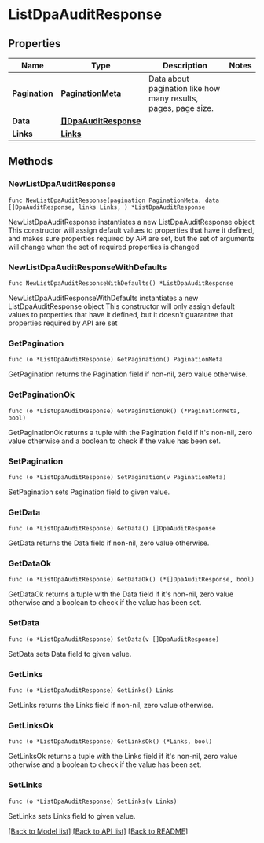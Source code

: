 # ListDpaAuditResponse

## Properties

Name | Type | Description | Notes
------------ | ------------- | ------------- | -------------
**Pagination** | [**PaginationMeta**](PaginationMeta.md) | Data about pagination like how many results, pages, page size. | 
**Data** | [**[]DpaAuditResponse**](DpaAuditResponse.md) |  | 
**Links** | [**Links**](Links.md) |  | 

## Methods

### NewListDpaAuditResponse

`func NewListDpaAuditResponse(pagination PaginationMeta, data []DpaAuditResponse, links Links, ) *ListDpaAuditResponse`

NewListDpaAuditResponse instantiates a new ListDpaAuditResponse object
This constructor will assign default values to properties that have it defined,
and makes sure properties required by API are set, but the set of arguments
will change when the set of required properties is changed

### NewListDpaAuditResponseWithDefaults

`func NewListDpaAuditResponseWithDefaults() *ListDpaAuditResponse`

NewListDpaAuditResponseWithDefaults instantiates a new ListDpaAuditResponse object
This constructor will only assign default values to properties that have it defined,
but it doesn't guarantee that properties required by API are set

### GetPagination

`func (o *ListDpaAuditResponse) GetPagination() PaginationMeta`

GetPagination returns the Pagination field if non-nil, zero value otherwise.

### GetPaginationOk

`func (o *ListDpaAuditResponse) GetPaginationOk() (*PaginationMeta, bool)`

GetPaginationOk returns a tuple with the Pagination field if it's non-nil, zero value otherwise
and a boolean to check if the value has been set.

### SetPagination

`func (o *ListDpaAuditResponse) SetPagination(v PaginationMeta)`

SetPagination sets Pagination field to given value.


### GetData

`func (o *ListDpaAuditResponse) GetData() []DpaAuditResponse`

GetData returns the Data field if non-nil, zero value otherwise.

### GetDataOk

`func (o *ListDpaAuditResponse) GetDataOk() (*[]DpaAuditResponse, bool)`

GetDataOk returns a tuple with the Data field if it's non-nil, zero value otherwise
and a boolean to check if the value has been set.

### SetData

`func (o *ListDpaAuditResponse) SetData(v []DpaAuditResponse)`

SetData sets Data field to given value.


### GetLinks

`func (o *ListDpaAuditResponse) GetLinks() Links`

GetLinks returns the Links field if non-nil, zero value otherwise.

### GetLinksOk

`func (o *ListDpaAuditResponse) GetLinksOk() (*Links, bool)`

GetLinksOk returns a tuple with the Links field if it's non-nil, zero value otherwise
and a boolean to check if the value has been set.

### SetLinks

`func (o *ListDpaAuditResponse) SetLinks(v Links)`

SetLinks sets Links field to given value.



[[Back to Model list]](../README.md#documentation-for-models) [[Back to API list]](../README.md#documentation-for-api-endpoints) [[Back to README]](../README.md)


